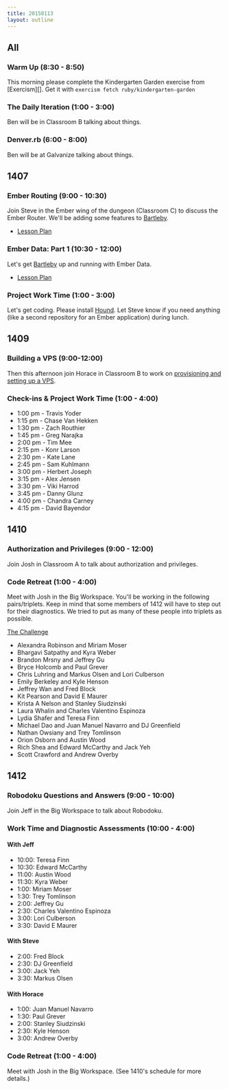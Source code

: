 ```yaml
---
title: 20150113
layout: outline
---
```


## All

### Warm Up (8:30 - 8:50)

This morning please complete the Kindergarten Garden exercise from [Exercism][]. Get it with `exercism fetch ruby/kindergarten-garden`

[Exercism.io]: http://exercism.io

### The Daily Iteration (1:00 - 3:00)

Ben will be in Classroom B talking about things.

### Denver.rb (6:00 - 8:00)

Ben will be at Galvanize talking about things.

## 1407

### Ember Routing (9:00 - 10:30)

Join Steve in the Ember wing of the dungeon (Classroom C) to discuss the Ember Router. We'll be adding some features to [Bartleby][].

[Bartleby]: https://github.com/turingschool-examples/bartleby

* [Lesson Plan](https://github.com/turingschool/lesson_plans/blob/master/ruby_04-apis_and_scalability/ember_routing.markdown)

### Ember Data: Part 1 (10:30 - 12:00)

Let's get [Bartleby][] up and running with Ember Data.

* [Lesson Plan](https://github.com/turingschool/lesson_plans/blob/master/ruby_04-apis_and_scalability/ember_data.markdown)

### Project Work Time (1:00 - 3:00)

Let's get coding. Please install [Hound](https://houndci.com/). Let Steve know if you need anything (like a second repository for an Ember application) during lunch.

## 1409

### Building a VPS (9:00-12:00)

Then this afternoon join Horace in Classroom B to work on [provisioning and setting up a VPS](https://github.com/turingschool/lesson_plans/blob/master/ruby_03-professional_rails_applications/building-a-vps.markdown).

### Check-ins & Project Work Time (1:00 - 4:00)

* 1:00 pm - Travis Yoder
* 1:15 pm - Chase Van Hekken
* 1:30 pm - Zach Routhier
* 1:45 pm - Greg Narajka
* 2:00 pm - Tim Mee
* 2:15 pm - Konr Larson
* 2:30 pm - Kate Lane
* 2:45 pm - Sam Kuhlmann
* 3:00 pm - Herbert Joseph
* 3:15 pm - Alex Jensen
* 3:30 pm - Viki Harrod
* 3:45 pm - Danny Glunz
* 4:00 pm - Chandra Carney
* 4:15 pm - David Bayendor

## 1410

### Authorization and Privileges (9:00 - 12:00)

Join Josh in Classroom A to talk about authorization and privileges.

### Code Retreat (1:00 - 4:00)

Meet with Josh in the Big Workspace. You'll be working in the following pairs/triplets. Keep in mind that some members of 1412 will have to step out for their diagnostics. We tried to put as many of these people into triplets as possible.

[The Challenge](https://github.com/turingschool/challenges/blob/master/linked_lists.markdown)

* Alexandra Robinson and Miriam Moser
* Bhargavi Satpathy and Kyra Weber
* Brandon Mrsny and Jeffrey Gu
* Bryce Holcomb and Paul Grever
* Chris Luhring and Markus Olsen and Lori Culberson
* Emily Berkeley and Kyle Henson
* Jeffrey Wan and Fred Block
* Kit Pearson and David E Maurer
* Krista A Nelson and Stanley Siudzinski
* Laura Whalin and Charles Valentino Espinoza
* Lydia Shafer and Teresa Finn
* Michael Dao and Juan Manuel Navarro and DJ Greenfield
* Nathan Owsiany and Trey Tomlinson
* Orion Osborn and Austin Wood
* Rich Shea and Edward McCarthy and Jack Yeh
* Scott Crawford and Andrew Overby

## 1412

### Robodoku Questions and Answers (9:00 - 10:00)

Join Jeff in the Big Workspace to talk about Robodoku.

### Work Time and Diagnostic Assessments (10:00 - 4:00)

#### With Jeff

* 10:00: Teresa Finn
* 10:30: Edward McCarthy
* 11:00: Austin Wood
* 11:30: Kyra Weber
* 1:00: Miriam Moser
* 1:30: Trey Tomlinson
* 2:00: Jeffrey Gu
* 2:30: Charles Valentino Espinoza
* 3:00: Lori Culberson
* 3:30: David E Maurer

#### With Steve

* 2:00: Fred Block
* 2:30: DJ Greenfield
* 3:00: Jack Yeh
* 3:30: Markus Olsen

#### With Horace

* 1:00: Juan Manuel Navarro
* 1:30: Paul Grever
* 2:00: Stanley Siudzinski
* 2:30: Kyle Henson
* 3:00: Andrew Overby

### Code Retreat (1:00 - 4:00)

Meet with Josh in the Big Workspace. (See 1410's schedule for more details.)
